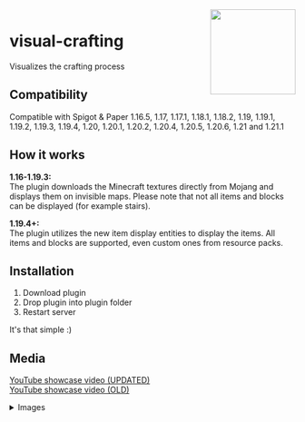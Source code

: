<img width="150" height="150" align="right" src="https://i.imgur.com/ev28MJZ.png">

# visual-crafting

Visualizes the crafting process

## Compatibility

Compatible with Spigot & Paper 1.16.5, 1.17, 1.17.1, 1.18.1, 1.18.2, 1.19, 1.19.1, 1.19.2, 1.19.3, 1.19.4, 1.20, 1.20.1, 1.20.2, 1.20.4, 1.20.5, 1.20.6, 1.21 and 1.21.1

## How it works

**1.16-1.19.3:**\
The plugin downloads the Minecraft textures directly from Mojang and displays them on invisible maps. Please note that not all items and blocks can be
displayed (for example stairs).

**1.19.4+:**\
The plugin utilizes the new item display entities to display the items. All items and blocks are supported, even custom ones from resource packs.

## Installation

1. Download plugin
2. Drop plugin into plugin folder
3. Restart server

It's that simple :)

## Media

[YouTube showcase video (UPDATED)](https://youtu.be/FoRYLi5V6rQ)\
[YouTube showcase video (OLD)](https://www.youtube.com/watch?v=dEABvxvE0Zo)

<details>
    <summary>Images</summary>
    <img src="https://i.imgur.com/kLYqSFe.png" alt="Screenshot of plugin in action">
    <img src="https://i.imgur.com/ZiF6f8J.png" alt="Old screenshot of plugin in action">
</details>